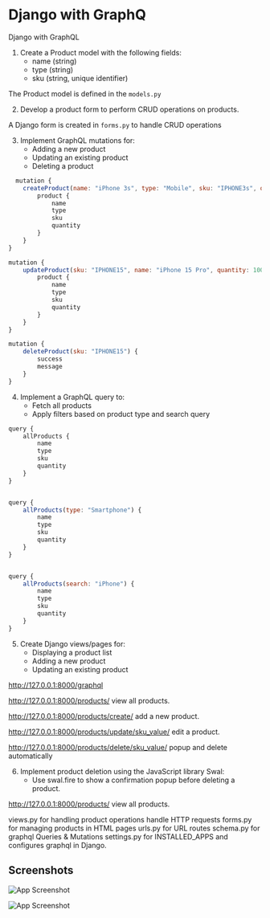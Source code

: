 
# Django with GraphQ



Django with GraphQL

1. Create a Product model with the following fields:
    * name (string)
    * type (string)
    * sku (string, unique identifier)
 
The Product model is defined in the `models.py` 
 



2. Develop a product form to perform CRUD operations on products.

 
A Django form is created in `forms.py` to handle CRUD operations
 


3. Implement GraphQL mutations for:
    * Adding a new product
    * Updating an existing product
    * Deleting a product
```javascript
  mutation {
    createProduct(name: "iPhone 3s", type: "Mobile", sku: "IPHONE3s", quantity: 50) {
        product {
            name
            type
            sku
            quantity
        }
    }
}

mutation {
    updateProduct(sku: "IPHONE15", name: "iPhone 15 Pro", quantity: 100) {
        product {
            name
            type
            sku
            quantity
        }
    }
}

mutation {
    deleteProduct(sku: "IPHONE15") {
        success
        message
    }
}
```






4. Implement a GraphQL query to:
    * Fetch all products
    * Apply filters based on product type and search query
```javascript
query {
    allProducts {
        name
        type
        sku
        quantity
    }
}


query {
    allProducts(type: "Smartphone") {
        name
        type
        sku
        quantity
    }
}


query {
    allProducts(search: "iPhone") {
        name
        type
        sku
        quantity
    }
}
```

5. Create Django views/pages for:
    * Displaying a product list
    * Adding a new product
    * Updating an existing product

http://127.0.0.1:8000/graphql

http://127.0.0.1:8000/products/  view all products.

http://127.0.0.1:8000/products/create/                           add a new product.

http://127.0.0.1:8000/products/update/sku_value/   edit a product.

http://127.0.0.1:8000/products/delete/sku_value/    popup and delete automatically


6. Implement product deletion using the JavaScript library Swal:
    * Use swal.fire to show a confirmation popup before deleting a product.

http://127.0.0.1:8000/products/                                          view all products.



views.py       for handling product operations handle HTTP requests
forms.py      for managing products in HTML pages
urls.py 	for URL routes
schema.py for graphql Queries & Mutations
settings.py for INSTALLED_APPS and configures graphql in Django.



## Screenshots

![App Screenshot](https://i.ibb.co/tpxrhMRL/productlist.png)

![App Screenshot](https://i.ibb.co/2YdgyTjR/add-product.png)
